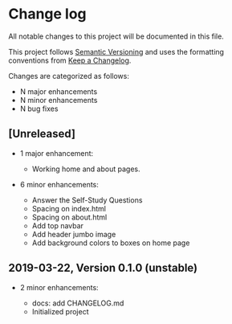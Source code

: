 # Change log

All notable changes to this project will be documented in this file.

This project follows [Semantic Versioning](http://semver.org/) and uses the formatting conventions from [Keep a Changelog](http://keepachangelog.com).

Changes are categorized as follows:

* N major enhancements
* N minor enhancements
* N bug fixes

## [Unreleased]

* 1 major enhancement:

  * Working home and about pages.

* 6 minor enhancements:

  * Answer the Self-Study Questions
  * Spacing on index.html
  * Spacing on about.html
  * Add top navbar
  * Add header jumbo image
  * Add background colors to boxes on home page

## 2019-03-22, Version 0.1.0 (unstable)

* 2 minor enhancements:

  * docs: add CHANGELOG.md
  * Initialized project

